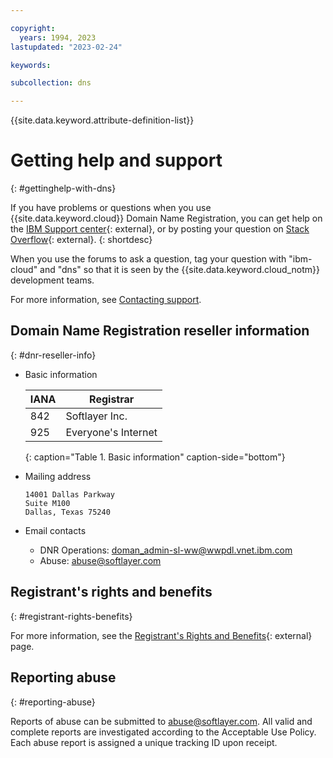 ```yaml
---

copyright:
  years: 1994, 2023
lastupdated: "2023-02-24"

keywords:

subcollection: dns

---
```


{{site.data.keyword.attribute-definition-list}}

# Getting help and support
{: #gettinghelp-with-dns}

If you have problems or questions when you use {{site.data.keyword.cloud}} Domain Name Registration, you can get help on the [IBM Support center](https://{DomainName}/unifiedsupport/supportcenter){: external}, or by posting your question on [Stack Overflow](https://stackoverflow.com/search?q=dns+ibm-cloud){: external}.
{: shortdesc}

When you use the forums to ask a question, tag your question with "ibm-cloud" and "dns" so that it is seen by the {{site.data.keyword.cloud_notm}} development teams.

For more information, see [Contacting support](/docs/get-support?topic=get-support-using-avatar#using-avatar).

## Domain Name Registration reseller information
{: #dnr-reseller-info}

* Basic information

    | IANA | Registrar |
    | --- | ----------- |
    | 842 | Softlayer Inc. |
    | 925 | Everyone's Internet |
    {: caption="Table 1. Basic information" caption-side="bottom"}
    

* Mailing address

    ```text
    14001 Dallas Parkway 
    Suite M100
    Dallas, Texas 75240
    ```
* Email contacts
    * DNR Operations: doman_admin-sl-ww@wwpdl.vnet.ibm.com
    * Abuse: abuse@softlayer.com

## Registrant's rights and benefits
{: #registrant-rights-benefits}

For more information, see the [Registrant's Rights and Benefits](https://www.icann.org/resources/pages/responsibilities-2014-03-14-en){: external} page.

## Reporting abuse
{: #reporting-abuse}

Reports of abuse can be submitted to abuse@softlayer.com. All valid and complete reports are investigated according to the Acceptable Use Policy. Each abuse report is assigned a unique tracking ID upon receipt.
